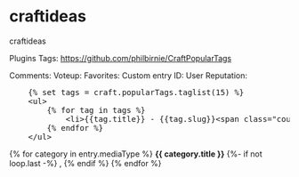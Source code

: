 # craftideas
craftideas


Plugins
Tags: https://github.com/philbirnie/CraftPopularTags

Comments:
Voteup:
Favorites:
Custom entry ID:
User Reputation: 

<pre>    {% <span class="pl-k">set</span> <span class="pl-smi">tags</span> <span class="pl-k">=</span> <span class="pl-smi">craft</span>.<span class="pl-smi">popularTags</span>.<span class="pl-smi">taglist</span>(<span class="pl-c1">15</span>) %}
    &lt;<span class="pl-ent">ul</span>&gt;
        {% <span class="pl-k">for</span> <span class="pl-smi">tag</span> <span class="pl-k">in</span> <span class="pl-smi">tags</span> %}
            &lt;<span class="pl-ent">li</span>&gt;{{<span class="pl-smi">tag</span>.<span class="pl-smi">title</span>}} - {{<span class="pl-smi">tag</span>.<span class="pl-smi">slug</span>}}&lt;<span class="pl-ent">span</span> <span class="pl-e">class</span>=<span class="pl-s"><span class="pl-pds">"</span>count<span class="pl-pds">"</span></span>&gt;({{<span class="pl-smi">tag</span>.<span class="pl-smi">count</span>}})&lt;/<span class="pl-ent">span</span>&gt;&lt;/<span class="pl-ent">li</span>&gt;
        {% <span class="pl-k">endfor</span> %}
    &lt;/<span class="pl-ent">ul</span>&gt;</pre>




{% for category in entry.mediaType %}
    <b>{{ category.title }}</b>
    {%- if not loop.last -%}
      ,
    {% endif %}
{% endfor %}
